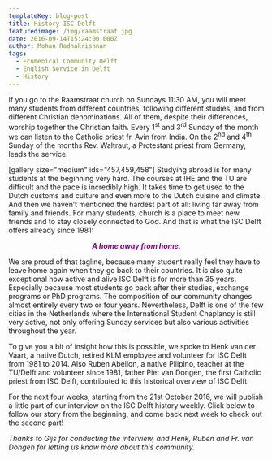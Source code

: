 ```yaml
---
templateKey: blog-post
title: History ISC Delft
featuredimage: /img/raamstraat.jpg
date: 2016-09-14T15:24:00.000Z
author: Mohan Radhakrishnan
tags:
  - Ecumenical Community Delft
  - English Service in Delft
  - History
---
```

If you go to the Raamstraat church on Sundays 11:30 AM, you will meet many students from different countries, following different studies, and from different Christian denominations. All of them, despite their differences, worship together the Christian faith. Every 1<sup>st</sup> and 3<sup>rd</sup> Sunday of the month we can listen to the Catholic priest fr. Avin from India. On the 2<sup>nd</sup> and 4<sup>th</sup> Sunday of the months Rev. Waltraut, a Protestant priest from Germany, leads the service. <!--more-->

[gallery size="medium" ids="457,459,458"]
Studying abroad is for many students at the beginning very hard. The courses at IHE and the TU are difficult and the pace is incredibly high. It takes time to get used to the Dutch customs and culture and even more to the Dutch cuisine and climate. And then we haven’t mentioned the hardest part of all: living far away from family and friends. For many students, church is a place to meet new friends and to stay closely connected to God. And that is what the ISC Delft offers already since 1981:
<p style="text-align: center;"><em><strong><span style="color: #800080;">A home away from home.</span></strong></em></p>
We are proud of that tagline, because many student really feel they have to leave home again when they go back to their countries. It is also quite exceptional how active and alive ISC Delft is for more than 35 years. Especially because most students go back after their studies, exchange programs or PhD programs. The composition of our community changes almost entirely every two or four years. Nevertheless, Delft is one of the few cities in the Netherlands where the International Student Chaplancy is still very active, not only offering Sunday services but also various activities throughout the year.

To give you a bit of insight how this is possible, we spoke to Henk van der Vaart, a native Dutch, retired KLM employee and volunteer for ISC Delft from 1981 to 2014. Also Ruben Abellon, a native Pilipino, teacher at the TU/Delft and volunteer since 1981, father Piet van Dongen, the first Catholic priest from ISC Delft, contributed to this historical overview of ISC Delft.

For the next four weeks, starting from the 21st October 2016, we will publish a little part of our interview on the ISC Delft history weekly. Click below to follow our story from the beginning, and come back next week to check out the second part!


<em>Thanks to Gijs for conducting the interview, and Henk, Ruben and Fr. van Dongen for letting us know more about this community. </em>
